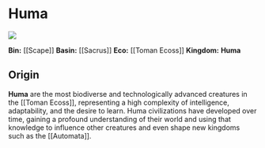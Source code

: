 # Huma

<img src="Huma.png"><i></i></img>

**Bin:** [[Scape]]
**Basin:** [[Sacrus]]
**Eco:** [[Toman Ecoss]]
**Kingdom:** **Huma**

## Origin

**Huma** are the most biodiverse and technologically advanced creatures in the [[Toman Ecoss]], representing a high complexity of intelligence, adaptability, and the desire to learn. Huma civilizations have developed over time, gaining a profound understanding of their world and using that knowledge to influence other creatures and even shape new kingdoms such as the [[Automata]].

<!--## Cybentraust (possible name for the first introduction of automata to the free world (means cyber trust)) -->

